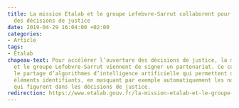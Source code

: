 ```yaml
---
title: La mission Etalab et le groupe Lefebvre-Sarrut collaborent pour accélérer l’ouverture
  des décisions de justice
date: 2019-04-29 16:04:00 +02:00
categories:
- Article
tags:
- Etalab
chapeau-text: Pour accélérer l’ouverture des décisions de justice, la mission Etalab
  et le groupe Lefebvre-Sarrut viennent de signer un partenariat. Ce contrat concerne
  le partage d’algorithmes d’intelligence artificielle qui permettent d’occulter des
  éléments identifiants, en masquant par exemple automatiquement les noms et les prénoms
  qui figurent dans les décisions de justice.
redirection: https://www.etalab.gouv.fr/la-mission-etalab-et-le-groupe-lefebvre-sarrut-collaborent-accelerer-louverture-des-decisions-de-justice
---
```


